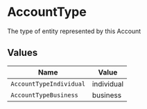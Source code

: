 # AccountType

The type of entity represented by this Account


## Values

| Name                    | Value                   |
| ----------------------- | ----------------------- |
| `AccountTypeIndividual` | individual              |
| `AccountTypeBusiness`   | business                |